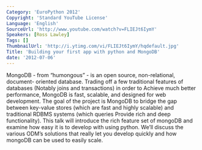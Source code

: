 ```yaml
---
Category: 'EuroPython 2012'
Copyright: 'Standard YouTube License'
Language: 'English'
SourceUrl: 'http://www.youtube.com/watch?v=FLIEJt6IymY'
Speakers: [Ross Lawley]
Tags: []
ThumbnailUrl: 'http://i.ytimg.com/vi/FLIEJt6IymY/hqdefault.jpg'
Title: 'Building your first app with python and MongoDB'
date: '2012-07-06'
---
```

MongoDB - from “humongous” - is an open source, non-relational, document-
oriented database. Trading off a few traditional features of databases
(Notably joins and transactions) in order to Achieve much better performance,
MongoDB is fast, scalable, and designed for web development. The goal of the
project is MongoDB to bridge the gap between key-value stores (which are fast
and highly scalable) and traditional RDBMS systems (which queries Provide rich
and deep functionality). This talk will introduce the rich feature set of
mongoDB and examine how easy it is to develop with using python. We’ll discuss
the various ODM’s solutions that really let you develop quickly and how
mongoDB can be used to easily scale.
